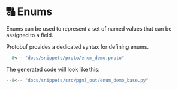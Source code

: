 # 🔠 Enums
Enums can be used to represent a set of named values that can be assigned to a field.

Protobuf provides a dedicated syntax for defining enums.
```proto
--8<-- "docs/snippets/proto/enum_demo.proto"
```

The generated code will look like this:

```python { .generated-code }
--8<-- "docs/snippets/src/pgml_out/enum_demo_base.py"
```
